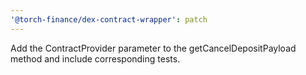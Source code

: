 ```yaml
---
'@torch-finance/dex-contract-wrapper': patch
---
```


Add the ContractProvider parameter to the getCancelDepositPayload method and include corresponding tests.
